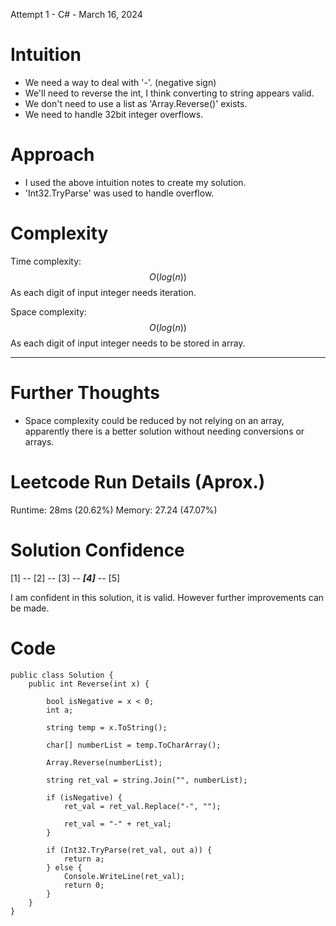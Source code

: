 Attempt 1 - C# - March 16, 2024

# Intuition
- We need a way to deal with '-'. (negative sign)
- We'll need to reverse the int, I think converting to string appears valid.
- We don't need to use a list as 'Array.Reverse()' exists.
- We need to handle 32bit integer overflows.

# Approach
<!-- Describe your approach to solving the problem. -->
- I used the above intuition notes to create my solution.
- 'Int32.TryParse' was used to handle overflow.

# Complexity
Time complexity:
$$O(log(n))$$
As each digit of input integer needs iteration.

Space complexity:
$$O(log(n))$$
As each digit of input integer needs to be stored in array.


---


# Further Thoughts
 - Space complexity could be reduced by not relying on an array, apparently there is a better solution without needing conversions or arrays.

# Leetcode Run Details (Aprox.)
Runtime: 28ms (20.62%)
Memory: 27.24 (47.07%)

# Solution Confidence
[1] -- [2] -- [3] -- ***[4]*** -- [5]

I am confident in this solution, it is valid.
However further improvements can be made.

# Code
```
public class Solution {
    public int Reverse(int x) {
        
        bool isNegative = x < 0;
        int a;

        string temp = x.ToString();

        char[] numberList = temp.ToCharArray();

        Array.Reverse(numberList);

        string ret_val = string.Join("", numberList);

        if (isNegative) {
            ret_val = ret_val.Replace("-", "");

            ret_val = "-" + ret_val;
        }

        if (Int32.TryParse(ret_val, out a)) {
            return a;
        } else {
            Console.WriteLine(ret_val);
            return 0;
        }
    }
}
```